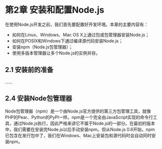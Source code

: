 # 第2章 安装和配置Node.js

在使用Node.js开发之前，我们首先要配置好开发环境。本章的主要内容有：

* 如何在Linux、Windows、Mac OS X上通过包或包管理器安装Node.js；
* 如何在POSIX和Windows下通过编译源代码安装Node.js；
* 安装npm（Node.js包管理器）；
* 使用多版本管理器让多个Node.js的实例并存。

## 2.1 安装前的准备

……

## 2.4 安装Node包管理器

Node包管理器（npm）是一个由Node.js官方提供的第三方包管理工具，就像PHP的Pear、Python的PyPI一样。npm是一个完全由JavaScript实现的命令行工具，通过Node.js执行，因此严格来讲它不属于Node.js的一部分。在最初的版本中，我们需要在安装完Node.js以后手动安装npm。但从Node.js 0.6开始，npm已包含在发行包中了，我们在Windows、Mac上安装包和源代码时会自动同时安装npm。

